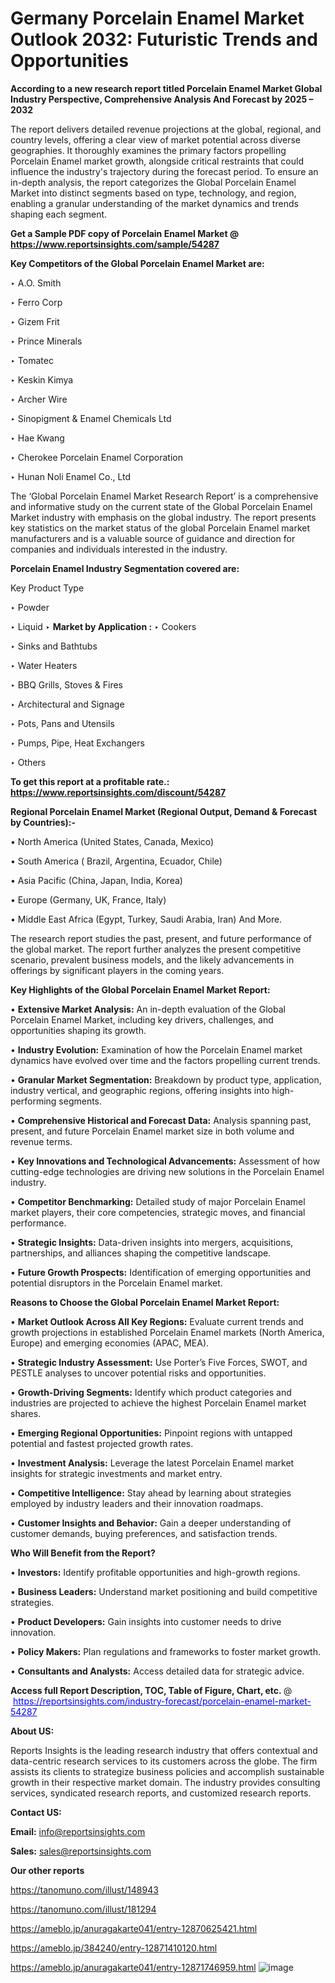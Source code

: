 # Germany Porcelain Enamel Market Outlook 2032: Futuristic Trends and Opportunities

<strong>According to a new research report titled Porcelain Enamel Market Global Industry Perspective, Comprehensive Analysis And Forecast by 2025 – 2032</strong>

The report delivers detailed revenue projections at the global, regional, and country levels, offering a clear view of market potential across diverse geographies. It thoroughly examines the primary factors propelling Porcelain Enamel market growth, alongside critical restraints that could influence the industry's trajectory during the forecast period. To ensure an in-depth analysis, the report categorizes the Global Porcelain Enamel Market into distinct segments based on type, technology, and region, enabling a granular understanding of the market dynamics and trends shaping each segment.

<strong>Get a Sample PDF copy of Porcelain Enamel Market </strong><strong>@<a href=https://www.reportsinsights.com/sample/54287 style=color:#0000ff;> https://www.reportsinsights.com/sample/54287</a></strong></font>

<strong>Key Competitors of the Global Porcelain Enamel Market are:</strong>

‣ A.O. Smith

‣ Ferro Corp

‣ Gizem Frit

‣ Prince Minerals

‣ Tomatec

‣ Keskin Kimya

‣ Archer Wire

‣ Sinopigment & Enamel Chemicals Ltd

‣ Hae Kwang

‣ Cherokee Porcelain Enamel Corporation

‣ Hunan Noli Enamel Co., Ltd

The ‘Global Porcelain Enamel Market Research Report’ is a comprehensive and informative study on the current state of the Global Porcelain Enamel Market industry with emphasis on the global industry. The report presents key statistics on the market status of the global Porcelain Enamel market manufacturers and is a valuable source of guidance and direction for companies and individuals interested in the industry.

<strong>Porcelain Enamel Industry Segmentation covered are:</strong>

Key Product Type

‣ Powder

‣ Liquid
‣ 
<strong>Market by Application :</strong>
‣ Cookers

‣ Sinks and Bathtubs

‣ Water Heaters

‣ BBQ Grills, Stoves & Fires

‣ Architectural and Signage

‣ Pots, Pans and Utensils

‣ Pumps, Pipe, Heat Exchangers

‣ Others

<strong>To get this report at a profitable rate.: <a href=https://www.reportsinsights.com/discount/54287 style=color:#0000ff;>https://www.reportsinsights.com/discount/54287</a></strong></font>

<strong>Regional Porcelain Enamel Market (Regional Output, Demand &amp; Forecast by Countries):-</strong>

• North America (United States, Canada, Mexico)

• South America ( Brazil, Argentina, Ecuador, Chile)

• Asia Pacific (China, Japan, India, Korea)

• Europe (Germany, UK, France, Italy)

• Middle East Africa (Egypt, Turkey, Saudi Arabia, Iran) And More.

The research report studies the past, present, and future performance of the global market. The report further analyzes the present competitive scenario, prevalent business models, and the likely advancements in offerings by significant players in the coming years.

<strong>Key Highlights of the Global Porcelain Enamel Market Report:</strong>

• <strong>Extensive Market Analysis:</strong> An in-depth evaluation of the Global Porcelain Enamel Market, including key drivers, challenges, and opportunities shaping its growth.

• <strong>Industry Evolution:</strong> Examination of how the Porcelain Enamel market dynamics have evolved over time and the factors propelling current trends.

• <strong>Granular Market Segmentation:</strong> Breakdown by product type, application, industry vertical, and geographic regions, offering insights into high-performing segments.

• <strong>Comprehensive Historical and Forecast Data:</strong> Analysis spanning past, present, and future Porcelain Enamel market size in both volume and revenue terms.

• <strong>Key Innovations and Technological Advancements:</strong> Assessment of how cutting-edge technologies are driving new solutions in the Porcelain Enamel industry.

• <strong>Competitor Benchmarking:</strong> Detailed study of major Porcelain Enamel market players, their core competencies, strategic moves, and financial performance.

• <strong>Strategic Insights:</strong> Data-driven insights into mergers, acquisitions, partnerships, and alliances shaping the competitive landscape.

• <strong>Future Growth Prospects:</strong> Identification of emerging opportunities and potential disruptors in the Porcelain Enamel market.

<strong>Reasons to Choose the Global Porcelain Enamel Market Report:</strong>

• <strong>Market Outlook Across All Key Regions:</strong> Evaluate current trends and growth projections in established Porcelain Enamel markets (North America, Europe) and emerging economies (APAC, MEA).

• <strong>Strategic Industry Assessment:</strong> Use Porter’s Five Forces, SWOT, and PESTLE analyses to uncover potential risks and opportunities.

• <strong>Growth-Driving Segments:</strong> Identify which product categories and industries are projected to achieve the highest Porcelain Enamel market shares.

• <strong>Emerging Regional Opportunities:</strong> Pinpoint regions with untapped potential and fastest projected growth rates.

• <strong>Investment Analysis:</strong> Leverage the latest Porcelain Enamel market insights for strategic investments and market entry.

• <strong>Competitive Intelligence:</strong> Stay ahead by learning about strategies employed by industry leaders and their innovation roadmaps.

• <strong>Customer Insights and Behavior:</strong> Gain a deeper understanding of customer demands, buying preferences, and satisfaction trends.

<strong>Who Will Benefit from the Report?</strong>

• <strong>Investors:</strong> Identify profitable opportunities and high-growth regions.

• <strong>Business Leaders:</strong> Understand market positioning and build competitive strategies.

• <strong>Product Developers:</strong> Gain insights into customer needs to drive innovation.

• <strong>Policy Makers:</strong> Plan regulations and frameworks to foster market growth.

• <strong>Consultants and Analysts:</strong> Access detailed data for strategic advice.
</ul>
<strong>Access full Report Description, TOC, Table of Figure, Chart, etc. </strong>@  <a href=https://reportsinsights.com/industry-forecast/porcelain-enamel-market-54287 style=color:#0000ff;>https://reportsinsights.com/industry-forecast/porcelain-enamel-market-54287</a></font>

<strong><strong>About US</strong>:</strong>

Reports Insights is the leading research industry that offers contextual and data-centric research services to its customers across the globe. The firm assists its clients to strategize business policies and accomplish sustainable growth in their respective market domain. The industry provides consulting services, syndicated research reports, and customized research reports.

<strong>Contact US:</strong>

<p class=""""><b>Email:</b> <a href=mailto:info@reportsinsights.com>info@reportsinsights.com</a></p>
<p class=""""><b>Sales:</b> <a href=mailto:sales@reportsinsights.com>sales@reportsinsights.com</a></p>

<strong>Our other reports</strong>

<a href=https://tanomuno.com/illust/148943>https://tanomuno.com/illust/148943</a>

<a href=https://tanomuno.com/illust/181294>https://tanomuno.com/illust/181294</a>

<a href=https://ameblo.jp/anuragakarte041/entry-12870625421.html>https://ameblo.jp/anuragakarte041/entry-12870625421.html</a>

<a href=https://ameblo.jp/384240/entry-12871410120.html>https://ameblo.jp/384240/entry-12871410120.html</a>

<a href=https://ameblo.jp/anuragakarte041/entry-12871746959.html>https://ameblo.jp/anuragakarte041/entry-12871746959.html</a>
![image](https://github.com/user-attachments/assets/b5dba9ee-935d-452a-973d-88fdfb5fefff)

